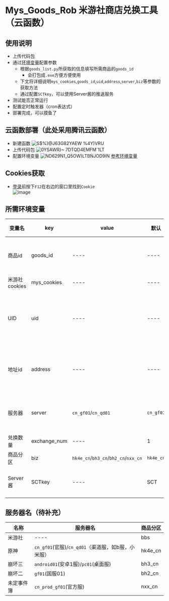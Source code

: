 # Mys_Goods_Rob 米游社商店兑换工具（云函数）  
## 使用说明  
* 上传代码包  
* 通过[环境变量](https://github.com/TuanKay10/Mys_Goods_Rob#%E6%89%80%E9%9C%80%E7%8E%AF%E5%A2%83%E5%8F%98%E9%87%8F)配置参数  
  * 根据`goods_list.py`所获取的信息填写所需商品的`goods_id`  
    * 会打包成`.exe`方便方便使用
  * 下文将详细说明`mys_cookies`,`goods_id`,`uid`,`address`,`server`,`biz`等参数的获取方法  
  * 通过配置`SCTkey`，可以使用Server酱的推送服务
* 测试能否正常运行  
* 配置定时触发器（cron表达式）  
* 部署完成，可以摸鱼了  
## 云函数部署（此处采用腾讯云函数）
* 新建函数
![S$%)@J63G82YAEW %4Y)VRU](https://user-images.githubusercontent.com/91844313/139437638-d4aa5418-253d-4ac9-9a43-a0331d039e77.png)
* 上传代码包
![0YSAWR}~ 7DTQD4EMFM`1LT](https://user-images.githubusercontent.com/91844313/139438027-47a900f7-2d5c-4fb3-aa2a-123167e3bc2a.png)
* 配置环境变量
![ND629N1_Q5OW)LTBNJOD9IN](https://user-images.githubusercontent.com/91844313/139438642-0404c494-dcc6-41a0-b6a7-c3e03b98ec44.png)
[参考环境变量](https://github.com/TuanKay10/Mys_Goods_Rob#%E6%89%80%E9%9C%80%E7%8E%AF%E5%A2%83%E5%8F%98%E9%87%8F)
## Cookies获取  
* [登录](https://user.mihoyo.com/#/login/password)前按下`F12`在右边的窗口里找到`Cookie`  
![image](https://user-images.githubusercontent.com/91844313/139436614-8920e006-d68d-43f9-b214-3e745687d742.png)
## 所需环境变量  
|  变量名  |  key  |  value  |  默认  |  value	获取方式  |
|  ----  | ----  | ----  | ----  | ----  |
|  商品id  |  goods_id  |  ----  | ----  | 必填，通过`good_list.py`获取，选择所需商品的id即可  |
|  米游社cookies  |  mys_cookies  |  ----  | ----  | 必填，详见[Cookies获取](https://github.com/TuanKay10/Mys_Goods_Rob#cookies%E8%8E%B7%E5%8F%96)  |
|  UID  |  uid  |  ----  | ----  | 必填，原神商品分区填原神uid，米游社商品分区填米游社id，未定，崩坏2，崩坏3同理  |
|  地址id  |  address  |  ----  | ----  | 代表你的收货地址，[网页登录米游社](https://user.mihoyo.com/#/account/home)后，点击[获取](https://api-takumi.mihoyo.com/account/address/list)，查看对应的id，一般为4位数  |
|  服务器  |  server  |  `cn_gf01`/`cn_qd01`  | `cn_gf01`  | 对应游戏的服务器，默认原神官服，此处仅列举原神，详见[服务器名](https://github.com/TuanKay10/Mys_Goods_Rob#%E6%9C%8D%E5%8A%A1%E5%99%A8%E5%90%8D)  |
|  兑换数量  |  exchange_num  |  ----  | 1  | 选填，小于兑换限制即可  |
|  商品分区  |  biz  |  `hk4e_cn`/`bh3_cn`/`bh2_cn`/`nxx_cn`  | `hk4e_cn`  | 必填，默认原神分区  |
|  Server酱  |  SCTkey  |  ----  | SCT  | 选填，消息推送前往[ServerChan](https://sct.ftqq.com/sendkey)官网登录获取  |
## 服务器名（待补充）
|  名称  |  服务器名  |  商品分区  |
|  ----  | ----  | ----  |
|  米游社  | ----  | bbs  |
|  原神  | `cn_gf01`(官服)/`cn_qd01`（渠道服，如b服，小米服）  | hk4e_cn  |
|  崩坏三  | `android01`(安卓1服)/`pc01`(桌面服)  | bh3_cn  |
|  崩坏二  | `gf01`(国服01)  | bh2_cn  |
|  未定事件簿  | `cn_prod_gf01`(官方服)  | nxx_cn  |
